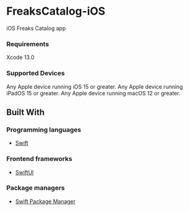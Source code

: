# FreaksCatalog-iOS
iOS Freaks Catalog app

### Requirements ###

Xcode 13.0

### Supported Devices ###

Any Apple device running iOS 15 or greater.
Any Apple device running iPadOS 15 or greater.
Any Apple device running macOS 12 or greater.

## Built With

### Programming languages

- [Swift](https://developer.apple.com/swift/)

### Frontend frameworks

- [SwiftUI](https://developer.apple.com/xcode/swiftui/)

### Package managers

- [Swift Package Manager](https://swift.org/package-manager/)

